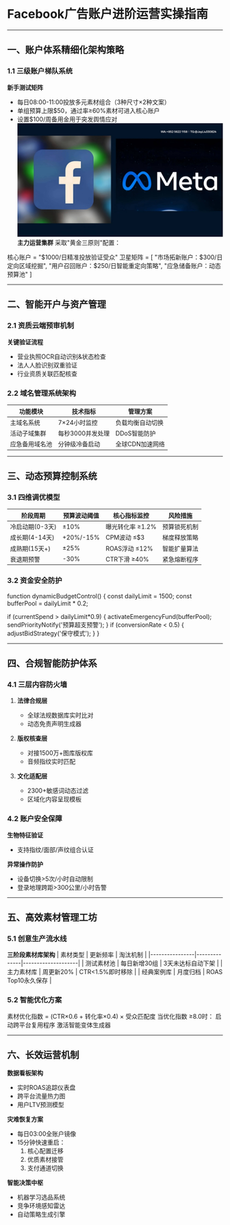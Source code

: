 
# Facebook广告账户进阶运营实操指南

---

## 一、账户体系精细化架构策略
### 1.1 三级账户梯队系统
**新手测试矩阵**
- 每日08:00-11:00投放多元素材组合（3种尺寸×2种文案）
- 单组预算上限$50，通过率≥60%素材可进入核心账户
- 设置$100/周备用金用于突发舆情应对
![替代文字](1efdb906246134f4d7eecbbe86f2e10.jpg)
**主力运营集群**
采取"黄金三原则"配置：

核心账户 = "$1000/日精准投放验证受众"
卫星矩阵 = [
    "市场拓新账户：$300/日定向区域挖掘",
    "用户召回账户：$250/日智能重定向策略",
    "应急储备账户：动态预算池"
]


---

## 二、智能开户与资产管理
### 2.1 资质云端预审机制
**关键验证流程**
- 营业执照OCR自动识别&状态检查
- 法人人脸识别双重验证
- 行业资质关联匹配核查

### 2.2 域名管理系统架构
| 功能模块       | 技术指标           | 管理方案              |
|----------------|-------------------|----------------------|
| 主域名系统     | 7×24小时监控       | 负载均衡自动切换     |
| 活动子域集群   | 每秒3000并发处理   | DDoS智能防护         |
| 应急备用域名池 | 分钟级冷备启动     | 全球CDN加速网络      |

---

## 三、动态预算控制系统
### 3.1 四维调优模型
| 阶段周期       | 预算波动阈值 | 核心指标监控          | 风险措施           |
|----------------|-------------|---------------------|-------------------|
| 冷启动期(0-3天)| ±10%        | 曝光转化率 ≥1.2%     | 预算锁死机制       |
| 成长期(4-14天) | +20%/-15%   | CPM波动 ≤$3         | 梯度释放策略       |
| 成熟期(15天+)  | ±25%        | ROAS浮动 ≤12%       | 智能扩量算法       |
| 衰退期预警     | -30%        | CTR下滑 ≥40%        | 紧急熔断程序       |

### 3.2 资金安全防护

function dynamicBudgetControl() {
  const dailyLimit = 1500;
  const bufferPool = dailyLimit * 0.2;

  if (currentSpend > dailyLimit*0.9) {
    activateEmergencyFund(bufferPool);
    sendPriorityNotify('预算超支预警');
  }
  if (conversionRate < 0.5) {
    adjustBidStrategy('保守模式');
  }
}


---

## 四、合规智能防护体系
### 4.1 三层内容防火墙
1. **法律合规层**
   - 全球法规数据库实时比对
   - 动态免责声明生成器

2. **版权核查层**
   - 对接1500万+图库版权库
   - 音频指纹实时匹配

3. **文化适配层**
   - 2300+敏感词动态过滤
   - 区域化内容呈现模板

### 4.2 账户安全保障
**生物特征验证**
- 支持指纹/面部/声纹组合认证

**异常操作防护**
- 设备切换>5次/小时自动限制
- 登录地理跨距>300公里/小时告警

---

## 五、高效素材管理工坊
### 5.1 创意生产流水线
**三阶段素材库架构**
| 素材类型       | 更新频率       | 淘汰机制            |
|----------------|--------------|--------------------|
| 测试素材池     | 每日新增30组  | 3天未达标自动下架   |
| 主力素材库     | 周更新20%     | CTR<1.5%即时移除   |
| 经典案例库     | 月度归档      | ROAS Top10永久保存 |

### 5.2 智能优化方案

素材优化指数 = (CTR×0.6 + 转化率×0.4) × 受众匹配度
当优化指数 ≥8.0时：
   启动跨平台复用程序
   激活智能变体生成器


---

## 六、长效运营机制
**数据看板架构**
- 实时ROAS追踪仪表盘
- 跨平台流量热力图
- 用户LTV预测模型

**灾难恢复方案**
- 每日03:00全账户镜像
- 15分钟快速重启：
  1. 核心配置迁移
  2. 优质素材接管
  3. 支付通道切换

**智能决策中枢**
- 机器学习选品系统
- 竞争环境感知雷达
- 自动策略生成引擎
```

